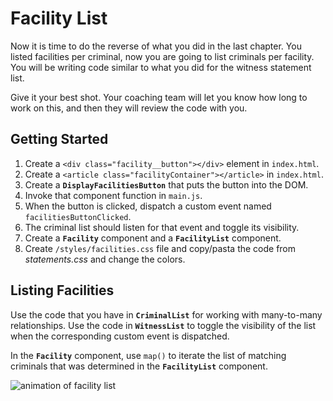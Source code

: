 # Facility List

Now it is time to do the reverse of what you did in the last chapter. You listed facilities per criminal, now you are going to list criminals per facility. You will be writing code similar to what you did for the witness statement list.

Give it your best shot. Your coaching team will let you know how long to work on this, and then they will review the code with you.

## Getting Started

1. Create a `<div class="facility__button"></div>` element in `index.html`.
1. Create a `<article class="facilityContainer"></article>` in `index.html`.
1. Create a **`DisplayFacilitiesButton`** that puts the button into the DOM.
1. Invoke that component function in `main.js`.
1. When the button is clicked, dispatch a custom event named `facilitiesButtonClicked`.
1. The criminal list should listen for that event and toggle its visibility.
1. Create a **`Facility`** component and a **`FacilityList`** component.
1. Create `/styles/facilities.css` file and copy/pasta the code from _statements.css_ and change the colors.

## Listing Facilities

Use the code that you have in **`CriminalList`** for working with many-to-many relationships. Use the code in **`WitnessList`** to toggle the visibility of the list when the corresponding custom event is dispatched.

In the **`Facility`** component, use `map()` to iterate the list of matching criminals that was determined in the **`FacilityList`** component.

![animation of facility list](./images/glassdale-list-facilities.gif)

